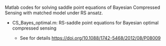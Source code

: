 Matlab codes for solving saddle point equations of Bayesian Compressed Sensing
with matched model under RS ansatz.

- CS_Bayes_optimal.m: RS-saddle point equations for Bayesian optimal compressed sensing

	- See for details https://doi.org/10.1088/1742-5468/2012/08/P08009
